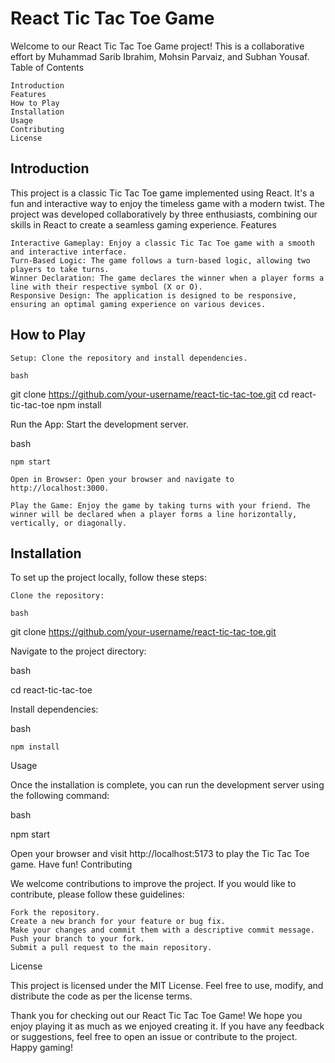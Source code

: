 # React Tic Tac Toe Game

Welcome to our React Tic Tac Toe Game project! This is a collaborative effort by Muhammad Sarib Ibrahim, Mohsin Parvaiz, and Subhan Yousaf.
Table of Contents

    Introduction
    Features
    How to Play
    Installation
    Usage
    Contributing
    License

## Introduction

This project is a classic Tic Tac Toe game implemented using React. It's a fun and interactive way to enjoy the timeless game with a modern twist. The project was developed collaboratively by three enthusiasts, combining our skills in React to create a seamless gaming experience.
Features

    Interactive Gameplay: Enjoy a classic Tic Tac Toe game with a smooth and interactive interface.
    Turn-Based Logic: The game follows a turn-based logic, allowing two players to take turns.
    Winner Declaration: The game declares the winner when a player forms a line with their respective symbol (X or O).
    Responsive Design: The application is designed to be responsive, ensuring an optimal gaming experience on various devices.

## How to Play

    Setup: Clone the repository and install dependencies.

    bash

git clone https://github.com/your-username/react-tic-tac-toe.git
cd react-tic-tac-toe
npm install

Run the App: Start the development server.

bash

    npm start

    Open in Browser: Open your browser and navigate to http://localhost:3000.

    Play the Game: Enjoy the game by taking turns with your friend. The winner will be declared when a player forms a line horizontally, vertically, or diagonally.

## Installation

To set up the project locally, follow these steps:

    Clone the repository:

    bash

git clone https://github.com/your-username/react-tic-tac-toe.git

Navigate to the project directory:

bash

cd react-tic-tac-toe

Install dependencies:

bash

    npm install

Usage

Once the installation is complete, you can run the development server using the following command:

bash

npm start

Open your browser and visit http://localhost:5173 to play the Tic Tac Toe game. Have fun!
Contributing

We welcome contributions to improve the project. If you would like to contribute, please follow these guidelines:

    Fork the repository.
    Create a new branch for your feature or bug fix.
    Make your changes and commit them with a descriptive commit message.
    Push your branch to your fork.
    Submit a pull request to the main repository.

License

This project is licensed under the MIT License. Feel free to use, modify, and distribute the code as per the license terms.

Thank you for checking out our React Tic Tac Toe Game! We hope you enjoy playing it as much as we enjoyed creating it. If you have any feedback or suggestions, feel free to open an issue or contribute to the project. Happy gaming!
